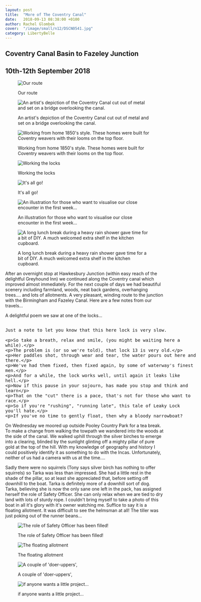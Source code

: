 ```yaml
---
layout: post
title:  "More of The Coventry Canal"
date:   2018-09-13 08:38:00 +0100
author: Rachel Glombek
cover:  "/image/small/n12/DSCN0541.jpg"
category: LibertyBelle
---
```


<h2>Coventry Canal Basin to Fazeley Junction</h2>
<h2>10th-12th September 2018</h2>

<figure>
 <img src="{{site.baseurl}}/image/maps/n12map.png" alt="Our route" >
 <figcaption>
 <p>Our route</p>
 </figcaption>
</figure>

<figure>
 <img src="{{site.baseurl}}/image/small/n12/DSCN0527.jpg" alt="An artist's depiction of the Coventry Canal cut out of metal and set on a bridge overlooking the canal." >
 <figcaption>
  <p>An artist's depiction of the Coventry Canal cut out of metal and set on a bridge overlooking the canal.</p>
 </figcaption>
</figure>

<figure>
 <img src="{{site.baseurl}}/image/small/n12/DSCN0524.jpg" alt="Working from home 1850's style. These homes were built for Coventry weavers with their looms on the top floor." >
 <figcaption>
 <p>Working from home 1850's style. These homes were built for Coventry weavers with their looms on the top floor.</p>
 </figcaption>
</figure>

<figure>
 <img src="{{site.baseurl}}/image/small/n12/DSCN0581.jpg" alt="Working the locks" >
 <figcaption>
 <p>Working the locks</p>
 </figcaption>
</figure>

<figure>
 <img src="{{site.baseurl}}/image/small/n12/DSCN0578.jpg" alt="It's all go!" >
 <figcaption>
 <p>It's all go!</p>
 </figcaption>
</figure>

<figure>
 <img src="{{site.baseurl}}/image/small/n12/DSCN0585.jpg" alt="An illustration for those who want to visualise our close encounter in the first week..." >
 <figcaption>
 <p>An illustration for those who want to visualise our close encounter in the first week...</p>
 </figcaption>
</figure>

<figure>
 <img src="{{site.baseurl}}/image/small/n12/IMG_20180911_112948.jpg" alt="A long lunch break during a heavy rain shower gave time for a bit of DIY. A much welcomed extra shelf in the kitchen cupboard." >
 <figcaption>
 <p>A long lunch break during a heavy rain shower gave time for a bit of DIY. A much welcomed extra shelf in the kitchen cupboard.</p>
 </figcaption>
</figure>

<p>After an overnight stop at Hawkesbury Junction (within easy reach of the delightful Greyhound Inn) we continued along the Coventry canal which improved almost immediately. For the next couple of days we had beautiful scenery  including farmland, woods, neat back gardens, overhanging trees.... and lots of allotments. A very pleasant, winding route to the junction with the Birmingham and Fazeley Canal. Here are a few notes from our travels... 
 


<p>A delightful poem we saw at one of the locks...
<xmp>
Just a note to let you know that this here lock is very slow.

So take a breath, relax and smile, (you might be waiting here a while).

The problem is (or so we're told), that lock 13 is very old.

Her paddles shot, through wear and tear, the water pours out here and there.

We've had them fixed, then fixed again, by some of waterway's finest men.

And for a while, the lock works well, until again it leaks like hell.

Now if this pause in your sojourn, has made you stop and think and learn

That on the "cut" there is a pace, that's not for those who want to race.

So if you're "rushing", "running late", this tale of Leaky Lock you'll hate.

If you've no time to gently float, then why a bloody narrowboat?
</xmp>

<p>On Wednesday we moored up outside Pooley Country Park for a tea break. To make a change from walking the towpath we wandered into the woods at the side of the canal. We walked uphill through the silver birches to emerge into a clearing, blinded by the sunlight glinting off a mighty pillar of pure gold at the top of the hill. With my knowledge of geography and history I could positively identify it as something to do with the Incas. Unfortunately, neither of us had a camera with us at the time....</p>

<p>Sadly there were no squirrels (Tony says silver birch has nothing to offer squirrels) so Tarka was less than impressed. She had a little rest in the shade of the pillar, so at least she appreciated that, before setting off downhill to the boat. Tarka is definitely more of a downhill sort of dog.
Tarka, believing she is now the only sane one left in the pack, has assigned herself the role of Safety Officer. She can only relax when we are tied to dry land with lots of sturdy rope.
I couldn't bring myself to take a photo of this boat in all it's glory with it's owner watching me. Suffice to say it is a floating allotment. It was difficult to see the helmsman at all! The tiller was just poking out of the runner beans...</p>



<figure>
 <img src="{{site.baseurl}}/image/small/n12/DSCN0599.jpg" alt="The role of Safety Officer has been filled!" >
 <figcaption>
 <p>The role of Safety Officer has been filled!</p>
 </figcaption>
</figure>

<figure>
 <img src="{{site.baseurl}}/image/small/n12/DSCN0541.jpg" alt="The floating allotment" >
 <figcaption>
 <p>The floating allotment</p>
 </figcaption>
</figure>
<figure>
 <img src="{{site.baseurl}}/image/small/n12/DSCN0586.jpg" alt="A couple of 'doer-uppers'," >
 <figcaption>
 <p>A couple of 'doer-uppers',</p>
 </figcaption>
</figure>
<figure>
 <img src="{{site.baseurl}}/image/small/n12/DSCN0593.jpg" alt="if anyone wants a little project..." >
 <figcaption>
 <p>if anyone wants a little project...</p>
 </figcaption>
</figure>
